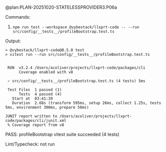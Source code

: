 @plan:PLAN-20251020-STATELESSPROVIDER3.P06a

Commands:
1. `npm run test --workspace @vybestack/llxprt-code -- --run src/config/__tests__/profileBootstrap.test.ts`

Output:
```
> @vybestack/llxprt-code@0.5.0 test
> vitest run --run src/config/__tests__/profileBootstrap.test.ts


 RUN  v3.2.4 /Users/acoliver/projects/llxprt-code/packages/cli
      Coverage enabled with v8

 ✓ src/config/__tests__/profileBootstrap.test.ts (4 tests) 5ms

 Test Files  1 passed (1)
      Tests  4 passed (4)
   Start at  03:41:39
   Duration  2.68s (transform 595ms, setup 26ms, collect 1.25s, tests 5ms, environment 300ms, prepare 50ms)

JUNIT report written to /Users/acoliver/projects/llxprt-code/packages/cli/junit.xml
 % Coverage report from v8
```

PASS: profileBootstrap vitest suite succeeded (4 tests)

Lint/Typecheck: not run
